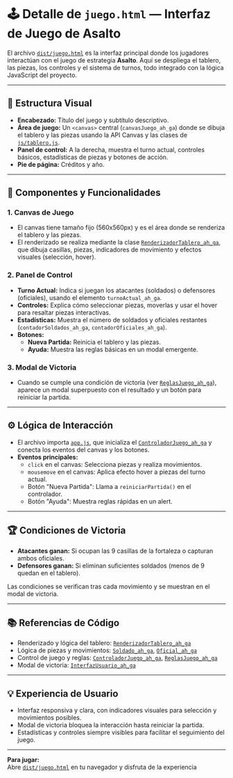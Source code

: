# 🕹️ Detalle de `juego.html` — Interfaz de Juego de Asalto

El archivo [`dist/juego.html`](dist/juego.html) es la interfaz principal donde los jugadores interactúan con el juego de estrategia **Asalto**. Aquí se despliega el tablero, las piezas, los controles y el sistema de turnos, todo integrado con la lógica JavaScript del proyecto.

---

## 🎨 Estructura Visual

- **Encabezado:** Título del juego y subtítulo descriptivo.
- **Área de juego:** Un `<canvas>` central (`canvasJuego_ah_ga`) donde se dibuja el tablero y las piezas usando la API Canvas y las clases de [`js/tablero.js`](js/tablero.js).
- **Panel de control:** A la derecha, muestra el turno actual, controles básicos, estadísticas de piezas y botones de acción.
- **Pie de página:** Créditos y año.

---

## 🧩 Componentes y Funcionalidades

### 1. Canvas de Juego

- El canvas tiene tamaño fijo (560x560px) y es el área donde se renderiza el tablero y las piezas.
- El renderizado se realiza mediante la clase [`RenderizadorTablero_ah_ga`](js/tablero.js), que dibuja casillas, piezas, indicadores de movimiento y efectos visuales (selección, hover).

### 2. Panel de Control

- **Turno Actual:** Indica si juegan los atacantes (soldados) o defensores (oficiales), usando el elemento `turnoActual_ah_ga`.
- **Controles:** Explica cómo seleccionar piezas, moverlas y usar el hover para resaltar piezas interactivas.
- **Estadísticas:** Muestra el número de soldados y oficiales restantes (`contadorSoldados_ah_ga`, `contadorOficiales_ah_ga`).
- **Botones:**
  - **Nueva Partida:** Reinicia el tablero y las piezas.
  - **Ayuda:** Muestra las reglas básicas en un modal emergente.

### 3. Modal de Victoria

- Cuando se cumple una condición de victoria (ver [`ReglasJuego_ah_ga`](js/administradorJuego.js)), aparece un modal superpuesto con el resultado y un botón para reiniciar la partida.

---

## ⚙️ Lógica de Interacción

- El archivo importa [`app.js`](js/app.js), que inicializa el [`ControladorJuego_ah_ga`](js/administradorJuego.js) y conecta los eventos del canvas y los botones.
- **Eventos principales:**
  - `click` en el canvas: Selecciona piezas y realiza movimientos.
  - `mousemove` en el canvas: Aplica efecto hover a piezas del turno actual.
  - Botón "Nueva Partida": Llama a `reiniciarPartida()` en el controlador.
  - Botón "Ayuda": Muestra reglas rápidas en un alert.

---

## 🏆 Condiciones de Victoria

- **Atacantes ganan:** Si ocupan las 9 casillas de la fortaleza o capturan ambos oficiales.
- **Defensores ganan:** Si eliminan suficientes soldados (menos de 9 quedan en el tablero).

Las condiciones se verifican tras cada movimiento y se muestran en el modal de victoria.

---

## 📚 Referencias de Código

- Renderizado y lógica del tablero: [`RenderizadorTablero_ah_ga`](js/tablero.js)
- Lógica de piezas y movimientos: [`Soldado_ah_ga`](js/piezas.js), [`Oficial_ah_ga`](js/piezas.js)
- Control de juego y reglas: [`ControladorJuego_ah_ga`](js/administradorJuego.js), [`ReglasJuego_ah_ga`](js/administradorJuego.js)
- Modal de victoria: [`InterfazUsuario_ah_ga`](js/administradorJuego.js)

---

## 💡 Experiencia de Usuario

- Interfaz responsiva y clara, con indicadores visuales para selección y movimientos posibles.
- Modal de victoria bloquea la interacción hasta reiniciar la partida.
- Estadísticas y controles siempre visibles para facilitar el seguimiento del juego.

---

**Para jugar:**  
Abre [`dist/juego.html`](dist/juego.html) en tu navegador y disfruta de la experiencia
